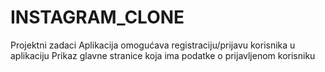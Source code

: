 # INSTAGRAM_CLONE

Projektni zadaci
Aplikacija omogućava registraciju/prijavu korisnika u aplikaciju
Prikaz glavne stranice koja ima podatke o prijavljenom korisniku
